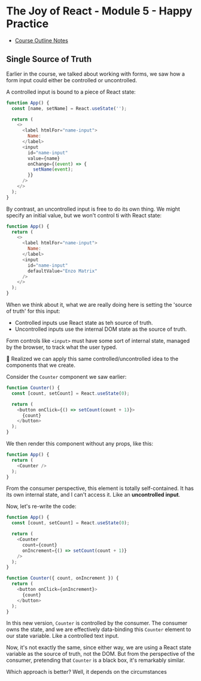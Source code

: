 # The Joy of React - Module 5 - Happy Practice

- [Course Outline Notes](../course-notes.md)

## Single Source of Truth

Earlier in the course, we talked about working with forms, we saw how a form input could either be controlled or uncontrolled.

A controlled input is bound to a piece of React state:

```JAVASCRIPT
function App() {
  const [name, setName] = React.useState('');

  return (
    <>
      <label htmlFor="name-input">
        Name:
      </label>
      <input
        id="name-input"
        value={name}
        onChange={(event) => {
          setName(event);
        }}
      />
    </>
  );
}
```

By contrast, an uncontrolled input is free to do its own thing. We might specify an initial value, but we won't control ti with React state:

```JAVASCRIPT
function App() {
  return (
    <>
      <label htmlFor="name-input">
        Name:
      </label>
      <input
        id="name-input"
        defaultValue="Enzo Matrix"
      />
    </>
  );
}
```

When we think about it, what we are really doing here is setting the 'source of truth' for this input:

- Controlled inputs use React state as teh source of truth.
- Uncontrolled inputs use the internal DOM state as the source of truth.

Form controls like `<input>` must have some sort of internal state, managed by the browser, to track what the user typed.

🤔 Realized we can apply this same controlled/uncontrolled idea to the components that we create.

Consider the `Counter` component we saw earlier:

```JAVASCRIPT
function Counter() {
  const [count, setCount] = React.useState(0);

  return (
    <button onClick={() => setCount(count + 1)}>
      {count}
    </button>
  );
}
```

We then render this component without any props, like this:

```JAVASCRIPT
function App() {
  return (
    <Counter />
  );
}
```

From the consumer perspective, this element is totally self-contained. It has its own internal state, and I can't access it. Like an **uncontrolled input**.

Now, let's re-write the code:

```JAVASCRIPT
function App() {
  const [count, setCount] = React.useState(0);

  return (
    <Counter
      count={count}
      onIncrement={() => setCount(count + 1)}
    />
  );
}

function Counter({ count, onIncrement }) {
  return (
    <button onClick={onIncrement}>
      {count}
    </button>
  );
}
```

In this new version, `Counter` is controlled by the consumer. The consumer owns the state, and we are effectively data-binding this `Counter` element to our state variable. Like a controlled text input.

Now, it's not exactly the same, since either way, we are using a React state variable as the source of truth, not the DOM. But from the perspective of the consumer, pretending that `Counter` is a black box, it's remarkably similar.

Which approach is better? Well, it depends on the circumstances
